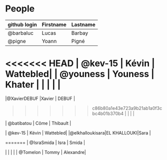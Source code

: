 # People


| github login | Firstname | Lastname |
| ------------ | --------- | -------- |
| @barbaluc    | Lucas     | Barbay   |
| @pigne       | Yoann     | Pigné    |
<<<<<<< HEAD
| @kev-15      | Kévin     | Wattebled|
| @youness     | Youness   | Khater   |
|              |           |          |
=======


|@XavierDEBUF   |Xavier     | DEBUF    |
>>>>>>> c86b80a1e43e723a9b21ab1a0f3cbc4b01b370b4
|              |           |          |

| @batibatou   | Côme      | Thibault |

| @kev-15      | Kévin     | Wattebled|
|@elkhalloukisara|EL KHALLOUKI|Sara   |

=======
| @IsraSmida   | Isra      | Smida    |

|              |           |          |
| @Tomelon     | Tommy     | Alexandre|
